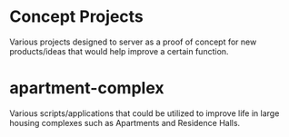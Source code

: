 # Concept Projects
Various projects designed to server as a proof of concept for new products/ideas that would help improve a certain function. 

# apartment-complex
Various scripts/applications that could be utilized to improve life in large housing complexes such as Apartments and Residence Halls.
